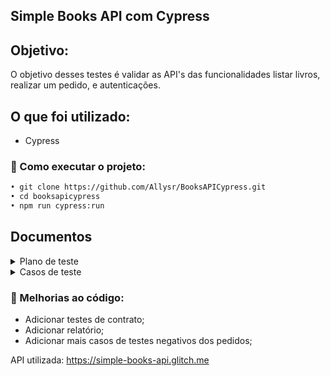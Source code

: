 ﻿## Simple Books API com Cypress

## Objetivo:

O objetivo desses testes é validar as API's das funcionalidades listar livros, realizar um pedido, e autenticações.

## O que foi utilizado:

- Cypress


### 🔖 Como executar o projeto:

```diff
• git clone https://github.com/Allysr/BooksAPICypress.git
• cd booksapicypress
• npm run cypress:run
```


## Documentos

<details>
<summary>Plano de teste</summary>

#### Introdução:
Este documento descreve o plano de teste para a API de livros e pedidos.


#### Escopo:
Será realizado testes nos seguintes endpoints:
- /api-clients/ - Autentica o usuário;
- /books - Buscar todos os livros;
- /books/{id} - Buscar apenas um livro por id;
- /orders/ - Cria e busca pedidos;
- /orders/{id} - Atualiza, busca e deleta um pedido por id.


#### Estratégia de Teste:

1. O que será testado:
    - Requisitos funcionais:
        - Endpoints
        - Métodos
        - Status code
        - Schema
    - Requisitos não funcionais
        - Autenticação e autorização
        - Tempo de resposta

2. Ferramentas de teste:
   - Testes manuais: 
     - Postman
   - Testes automatizados:
     - Linguagem de programação: Javascript
     - Manutenção de dependencias: NPM
     - Frameworks: Cypress


#### Critérios de aceite:

- Os dados de entrada e saída devem ser validados conforme os requisitos.
- Todos as respostas não devem passar de 6 segundos.
- Todos os endpoints devem retornar status de sucesso e erros.

#### Recursos necessários
- Acesso à documentação da API. 

</details>



<details>
<summary>Casos de teste</summary>

#### Status

*Get* 
- [x] Deve validar o status da API

#### Auth

*Post* 
- [x] Deve retornar o status 201 e retornar um token de acesso
- [x] Deve retornar o status 409 ao inserir dados ja registrados
- [x] Deve retornar o status 400 ao realizar requisição sem body

#### Book

*Get* 
- [x] Deve retornar o status 200 e listar os livros
- [x] Deve retornar o status 200 uma lista de livros de não ficção com limite de 10 livros
- [x] Deve retornar o status 400 ao passar um parametro inválido

*Get ID*
- [x] Deve retornar o status 200 e listar um livro por ID
- [x] Deve retornar o status 404 ao passar um id inválido
  

####  Order

*Post*
- [x] Deve retornar o status 201 e retornar o pedido criado
- [x] Deve retornar o status 400 ao realizar requisição sem body

*Get*
- [x] Deve retornar o status 200 e listar todas os pedidos
- [x] Deve retornar o status 401 ao acessar a rota com token inválido
- [x] Deve retornar o status 401  ao acessar a rota sem token
  
*Get ID* 
- [x] Deve retornar o status 200 e listar um pedido por id
- [x] Deve retornar o status 404 ao passar um id inexistente
- [x] Deve retornar o status 401 ao acessar a rota com token inválido
  
*Patch*
- [x] Deve retornar o status 204 ao atualizar um pedido
- [x] Deve retornar o status 404 ao passar um id inválido

*Delete*
- [x] Deve retornar o status 204 e deletar o pedido
- [x] Deve retornar o status 404 ao passar um id inexistente
- [x] Deve retornar o status 401 ao acessar a rota com token inválido
- [x] Deve retornar o status 401 ao acessar a rota sem token

</details>



### 🔖 Melhorias ao código:
- Adicionar testes de contrato;
- Adicionar relatório;
- Adicionar mais casos de testes negativos dos pedidos;

      

API utilizada: https://simple-books-api.glitch.me